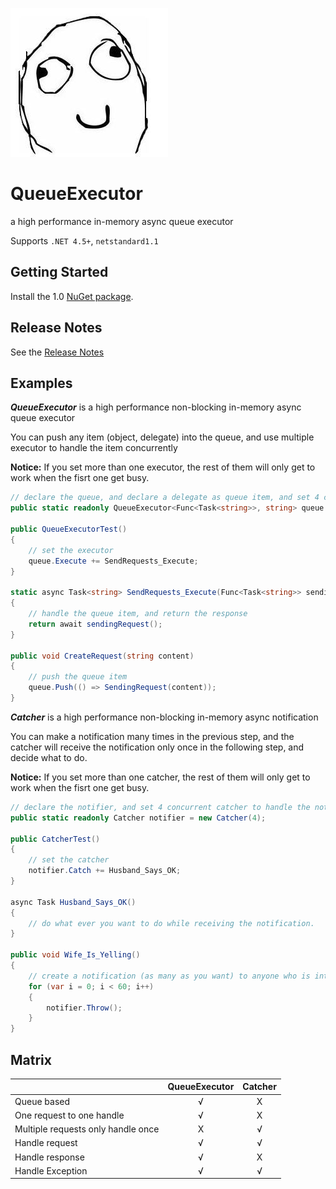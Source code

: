 ![Logo](favicon.ico)

# QueueExecutor

a high performance in-memory async queue executor

Supports `.NET 4.5+`, `netstandard1.1`

## Getting Started

Install the 1.0 [NuGet package](https://www.nuget.org/packages/Dao.QueueExecutor).

## Release Notes

See the [Release Notes](ReleaseNotes.md)

## Examples

***QueueExecutor*** is a high performance non-blocking in-memory async queue executor

You can push any item (object, delegate) into the queue, and use multiple executor to handle the item concurrently

**Notice:** If you set more than one executor, the rest of them will only get to work when the fisrt one get busy.
```C#
// declare the queue, and declare a delegate as queue item, and set 4 concurrent executor to execute
public static readonly QueueExecutor<Func<Task<string>>, string> queue = new QueueExecutor<Func<Task<string>>, string>(4);

public QueueExecutorTest()
{
    // set the executor
    queue.Execute += SendRequests_Execute;
}

static async Task<string> SendRequests_Execute(Func<Task<string>> sendingRequest)
{
    // handle the queue item, and return the response
    return await sendingRequest();
}

public void CreateRequest(string content)
{
    // push the queue item
    queue.Push(() => SendingRequest(content));
}
```


***Catcher*** is a high performance non-blocking in-memory async notification

You can make a notification many times in the previous step, and the catcher will receive the notification only once in the following step, and decide what to do.

**Notice:** If you set more than one catcher, the rest of them will only get to work when the fisrt one get busy.

```C#
// declare the notifier, and set 4 concurrent catcher to handle the notification.
public static readonly Catcher notifier = new Catcher(4);

public CatcherTest()
{
    // set the catcher
    notifier.Catch += Husband_Says_OK;
}

async Task Husband_Says_OK()
{
    // do what ever you want to do while receiving the notification.
}

public void Wife_Is_Yelling()
{
    // create a notification (as many as you want) to anyone who is interested in it.
    for (var i = 0; i < 60; i++)
    {
        notifier.Throw();
    }
}
```

## Matrix

|                                    | QueueExecutor | Catcher |
|------------------------------------|:-------------:|:-------:|
| Queue based                        | √             | X       |
| One request to one handle          | √             | X       |
| Multiple requests only handle once | X             | √       |
| Handle request                     | √             | √       |
| Handle response                    | √             | X       |
| Handle Exception                   | √             | √       |
